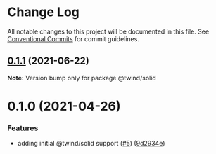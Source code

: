 # Change Log

All notable changes to this project will be documented in this file.
See [Conventional Commits](https://conventionalcommits.org) for commit guidelines.

## [0.1.1](https://github.com/tw-in-js/use-twind-with/compare/@twind/solid@0.1.0...@twind/solid@0.1.1) (2021-06-22)

**Note:** Version bump only for package @twind/solid

# 0.1.0 (2021-04-26)

### Features

- adding initial @twind/solid support ([#5](https://github.com/tw-in-js/use-twind-with/issues/5)) ([9d2934e](https://github.com/tw-in-js/use-twind-with/commit/9d2934eddc401ea1beef775d0b1ef80d303f2ea3))
